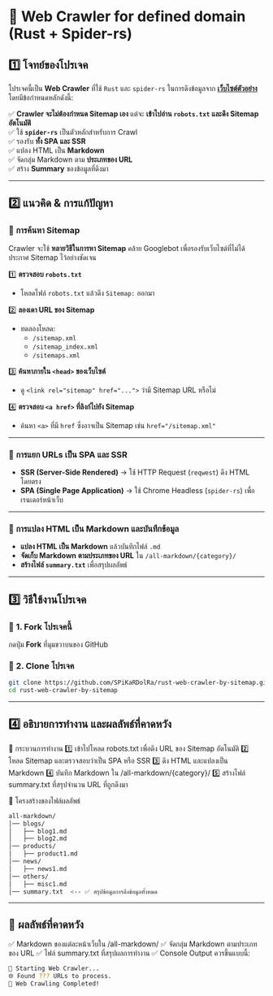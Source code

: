 # 🚀 Web Crawler for defined domain (Rust + Spider-rs)

## 1️⃣ โจทย์ของโปรเจค

โปรเจคนี้เป็น **Web Crawler** ที่ใช้ `Rust` และ `spider-rs` ในการดึงข้อมูลจาก **[เว็บไซต์ตัวอย่าง](https://www.heygoody.com/)** โดยมีข้อกำหนดหลักดังนี้:

✅ **Crawler จะไม่ต้องกำหนด Sitemap เอง** แต่จะ **เข้าไปอ่าน `robots.txt` และดึง Sitemap อัตโนมัติ**  
✅ ใช้ **`spider-rs`** เป็นตัวหลักสำหรับการ Crawl  
✅ รองรับ **ทั้ง SPA และ SSR**  
✅ แปลง HTML เป็น **Markdown**  
✅ จัดกลุ่ม Markdown ตาม **ประเภทของ URL**  
✅ สร้าง **Summary** ของข้อมูลที่ดึงมา  

---

## 2️⃣ แนวคิด & การแก้ปัญหา

### 🔹 **การค้นหา Sitemap**
Crawler จะใช้ **หลายวิธีในการหา Sitemap** คล้าย Googlebot เพื่อรองรับเว็บไซต์ที่ไม่ได้ประกาศ Sitemap ไว้อย่างชัดเจน  

1️⃣ **ตรวจสอบ `robots.txt`**  
   - โหลดไฟล์ `robots.txt` แล้วดึง `Sitemap:` ออกมา  
   
2️⃣ **ลองเดา URL ของ Sitemap**  
   - ทดลองโหลด:  
     - `/sitemap.xml`  
     - `/sitemap_index.xml`  
     - `/sitemaps.xml`  
   
3️⃣ **ค้นหาภายใน `<head>` ของเว็บไซต์**  
   - ดู `<link rel="sitemap" href="...">` ว่ามี Sitemap URL หรือไม่  

4️⃣ **ตรวจสอบ `<a href>` ที่ลิงก์ไปยัง Sitemap**  
   - ค้นหา `<a>` ที่มี `href` ซึ่งอาจเป็น Sitemap เช่น `href="/sitemap.xml"`  

---

### 🔹 **การแยก URLs เป็น SPA และ SSR**
- **SSR (Server-Side Rendered)** → ใช้ HTTP Request (`reqwest`) ดึง HTML โดยตรง  
- **SPA (Single Page Application)** → ใช้ Chrome Headless (`spider-rs`) เพื่อเรนเดอร์หน้าเว็บ  

---

### 🔹 **การแปลง HTML เป็น Markdown และบันทึกข้อมูล**
- **แปลง HTML เป็น Markdown** แล้วบันทึกไฟล์ `.md`  
- **จัดเก็บ Markdown ตามประเภทของ URL** ใน `/all-markdown/{category}/`  
- **สร้างไฟล์ `summary.txt`** เพื่อสรุปผลลัพธ์  

---

## 3️⃣ วิธีใช้งานโปรเจค

### 🔹 **1. Fork โปรเจคนี้**
กดปุ่ม **Fork** ที่มุมขวาบนของ GitHub  

### 🔹 **2. Clone โปรเจค**
```sh
git clone https://github.com/SPiKaRDolRa/rust-web-crawler-by-sitemap.git
cd rust-web-crawler-by-sitemap
```

---

## 4️⃣ อธิบายการทำงาน และผลลัพธ์ที่คาดหวัง
📌 กระบวนการทำงาน
1️⃣ เข้าไปโหลด robots.txt เพื่อดึง URL ของ Sitemap อัตโนมัติ
2️⃣ โหลด Sitemap และตรวจสอบว่าเป็น SPA หรือ SSR
3️⃣ ดึง HTML และแปลงเป็น Markdown
4️⃣ บันทึก Markdown ใน /all-markdown/{category}/
5️⃣ สร้างไฟล์ summary.txt ที่สรุปจำนวน URL ที่ถูกดึงมา

📂 โครงสร้างของไฟล์ผลลัพธ์
```sh
all-markdown/
│── blogs/
│   ├── blog1.md
│   ├── blog2.md
│── products/
│   ├── product1.md
│── news/
│   ├── news1.md
│── others/
│   ├── misc1.md
│── summary.txt  <-- ✅ สรุปข้อมูลการดึงข้อมูลทั้งหมด
```

---

## 🎯 ผลลัพธ์ที่คาดหวัง
✅ Markdown ของแต่ละหน้าเว็บใน /all-markdown/
✅ จัดกลุ่ม Markdown ตามประเภทของ URL
✅ ไฟล์ summary.txt ที่สรุปผลการทำงาน
✅ Console Output ควรขึ้นแบบนี้:
```sh
🚀 Starting Web Crawler...
🌐 Found ??? URLs to process.
🎉 Web Crawling Completed!
```